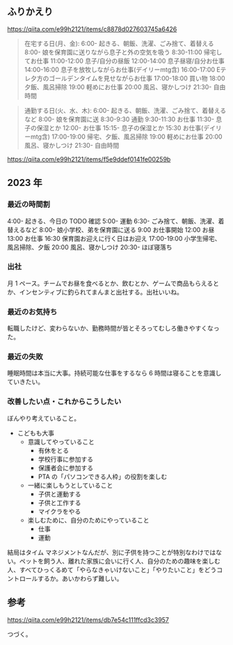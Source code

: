 ## ふりかえり
https://qiita.com/e99h2121/items/c8878d027603745a6426


> 在宅する日(月、金):
6:00- 起きる、朝飯、洗濯、ごみ捨て、着替える
8:00- 娘を保育園に送りながら息子と外の空気を吸う
8:30-11:00 帰宅してお仕事
11:00-12:00 息子/自分の昼飯
12:00-14:00 息子昼寝/自分お仕事
14:00-16:00 息子を放牧しながらお仕事(デイリーmtg含)
16:00-17:00 Eテレ夕方のゴールデンタイムを見せながらお仕事
17:00-18:00 買い物
18:00 夕飯、風呂掃除
19:00 軽めにお仕事
20:00 風呂、寝かしつけ
21:30- 自由時間

> 通勤する日(火、水、木):
6:00- 起きる、朝飯、洗濯、ごみ捨て、着替えるなど
8:00- 娘を保育園に送
8:30-9:30 通勤
9:30-11:30 お仕事
11:30- 息子の保湿とか
12:00- お仕事
15:15- 息子の保湿とか
15:30 お仕事(デイリーmtg含)
17:00-19:00 帰宅、夕飯、風呂掃除
19:00 軽めにお仕事
20:00 風呂、寝かしつけ
21:30- 自由時間


https://qiita.com/e99h2121/items/f5e9ddef0141fe00259b


## 2023 年

### 最近の時間割

4:00- 起きる、今日の TODO 確認
5:00- 運動
6:30- ごみ捨て、朝飯、洗濯、着替えるなど
8:00- 娘小学校、弟を保育園に送る
9:00 お仕事開始
12:00 お昼
13:00 お仕事
16:30 保育園お迎えに行く日はお迎え
17:00-19:00 小学生帰宅、風呂掃除、夕飯
20:00 風呂、寝かしつけ
20:30- ほぼ寝落ち


### 出社

月 1 ペース。チームでお昼を食べるとか、飲むとか、ゲームで商品もらえるとか、インセンティブに釣られてまんまと出社する。出社いいね。

### 最近のお気持ち
転職したけど、変わらないか、勤務時間が皆とそろってむしろ働きやすくなった。

### 最近の失敗
睡眠時間は本当に大事。持続可能な仕事をするなら 6 時間は寝ることを意識していきたい。

### 改善したい点・これからこうしたい

ぼんやり考えていること。

- こどもも大事
	- 意識してやっていること
		- 有休をとる
		- 学校行事に参加する
		- 保護者会に参加する
		- PTA の「パソコンできる人枠」の役割を楽しむ
	- 一緒に楽しもうとしていること
		- 子供と運動する
		- 子供と工作する
		- マイクラをやる
	- 楽しむために、自分のためにやっていること
		- 仕事
		- 運動

結局はタイム マネジメントなんだが、別に子供を持つことが特別なわけではない。ペットを飼う人、離れた家族に会いに行く人、自分のための趣味を楽しむ人、すべてひっくるめて「やらなきゃいけないこと」「やりたいこと」をどうコントロールするか。あいかわらず難しい。


## 参考

https://qiita.com/e99h2121/items/db7e54c111ffcd3c3957

つづく。
